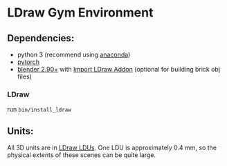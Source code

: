 # LDraw Gym Environment

## Dependencies:
- python 3 (recommend using [anaconda](http://www.anaconda.com))
- [pytorch](http://www.pytorch.org)
- [blender 2.90+](http://www.blender.com) with [Import LDraw Addon](https://github.com/TobyLobster/ImportLDraw) (optional for building brick obj files)

### LDraw
run `bin/install_ldraw`

## Units:
All 3D units are in [LDraw LDUs](http://www.ldraw.org/article/218.html).  One LDU is approximately 0.4 mm, so the physical extents of these scenes can be quite large.
